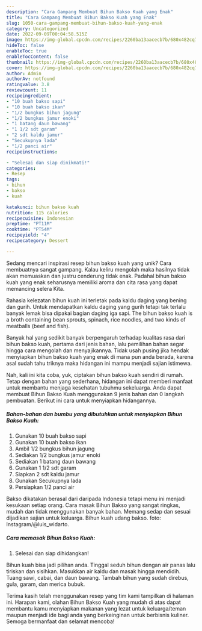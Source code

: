 ```yaml
---
description: "Cara Gampang Membuat Bihun Bakso Kuah yang Enak"
title: "Cara Gampang Membuat Bihun Bakso Kuah yang Enak"
slug: 1050-cara-gampang-membuat-bihun-bakso-kuah-yang-enak
category: Uncategorized
date: 2022-09-09T00:04:58.515Z
image: https://img-global.cpcdn.com/recipes/2260ba13aacecb7b/680x482cq70/bihun-bakso-kuah-foto-resep-utama.jpg
hideToc: false
enableToc: true
enableTocContent: false
thumbnail: https://img-global.cpcdn.com/recipes/2260ba13aacecb7b/680x482cq70/bihun-bakso-kuah-foto-resep-utama.jpg
cover: https://img-global.cpcdn.com/recipes/2260ba13aacecb7b/680x482cq70/bihun-bakso-kuah-foto-resep-utama.jpg
author: Admin
authorAv: notfound
ratingvalue: 3.8
reviewcount: 11
recipeingredient:
- "10 buah bakso sapi"
- "10 buah bakso ikan"
- "1/2 bungkus bihun jagung"
- "1/2 bungkus jamur enoki"
- "1 batang daun bawang"
- "1 1/2 sdt garam"
- "2 sdt kaldu jamur"
- "Secukupnya lada"
- "1/2 panci air"
recipeinstructions:

- "Selesai dan siap dinikmati!"
categories:
- Resep
tags:
- bihun
- bakso
- kuah

katakunci: bihun bakso kuah 
nutrition: 115 calories
recipecuisine: Indonesian
preptime: "PT11M"
cooktime: "PT54M"
recipeyield: "4"
recipecategory: Dessert

---
```





Sedang mencari inspirasi resep bihun bakso kuah yang unik? Cara membuatnya sangat gampang. Kalau keliru mengolah maka hasilnya tidak akan memuaskan dan justru cenderung tidak enak. Padahal bihun bakso kuah yang enak seharusnya memiliki aroma dan cita rasa yang dapat memancing selera Kita.





Rahasia kelezatan bihun kuah ini terletak pada kaldu daging yang bening dan gurih. Untuk mendapatkan kaldu daging yang gurih tetapi tak terlalu banyak lemak bisa dipakai bagian daging iga sapi. The bihun bakso kuah is a broth containing bean sprouts, spinach, rice noodles, and two kinds of meatballs (beef and fish).

Banyak hal yang sedikit banyak berpengaruh terhadap kualitas rasa dari bihun bakso kuah, pertama dari jenis bahan, lalu pemilihan bahan segar hingga cara mengolah dan menyajikannya. Tidak usah pusing jika hendak menyiapkan bihun bakso kuah yang enak di mana pun anda berada, karena asal sudah tahu triknya maka hidangan ini mampu menjadi sajian istimewa.






Nah, kali ini kita coba, yuk, ciptakan bihun bakso kuah sendiri di rumah. Tetap dengan bahan yang sederhana, hidangan ini dapat memberi manfaat untuk membantu menjaga kesehatan tubuhmu sekeluarga. Anda dapat membuat Bihun Bakso Kuah menggunakan 9 jenis bahan dan 0 langkah pembuatan. Berikut ini cara untuk menyiapkan hidangannya.

<!--inarticleads1-->

##### Bahan-bahan dan bumbu yang dibutuhkan untuk menyiapkan Bihun Bakso Kuah:

1. Gunakan 10 buah bakso sapi
1. Gunakan 10 buah bakso ikan
1. Ambil 1/2 bungkus bihun jagung
1. Sediakan 1/2 bungkus jamur enoki
1. Sediakan 1 batang daun bawang
1. Gunakan 1 1/2 sdt garam
1. Siapkan 2 sdt kaldu jamur
1. Gunakan Secukupnya lada
1. Persiapkan 1/2 panci air


Bakso dikatakan berasal dari daripada Indonesia tetapi menu ini menjadi kesukaan setiap orang. Cara masak Bihun Bakso yang sangat ringkas, mudah dan tidak menggunakan banyak bahan. Memang sedap dan sesuai dijadikan sajian untuk keluarga. Bihun kuah udang bakso. foto: Instagram/@luis_widarto. 

<!--inarticleads2-->

##### Cara memasak Bihun Bakso Kuah:


1. Selesai dan siap dihidangkan!

Bihun kuah bisa jadi pilihan anda. Tinggal seduh bihun dengan air panas lalu tiriskan dan sisihkan. Masukkan air kaldu dan masak hingga mendidih. Tuang sawi, cabai, dan daun bawang. Tambah bihun yang sudah direbus, gula, garam, dan merica bubuk. 

Terima kasih telah menggunakan resep yang tim kami tampilkan di halaman ini. Harapan kami, olahan Bihun Bakso Kuah yang mudah di atas dapat membantu kamu menyiapkan makanan yang lezat untuk keluarga/teman maupun menjadi ide bagi anda yang berkeinginan untuk berbisnis kuliner. Semoga bermanfaat dan selamat mencoba!
